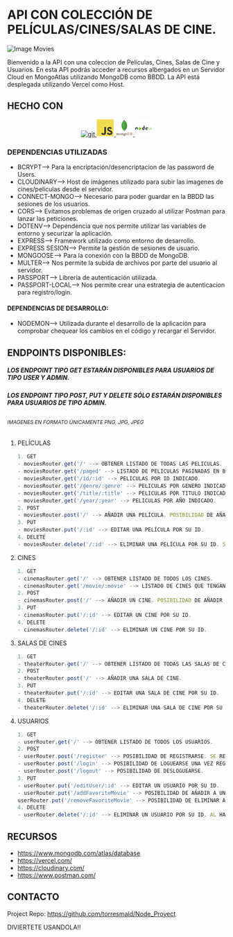 # API CON COLECCIÓN DE PELÍCULAS/CINES/SALAS DE CINE.

![Image Movies](https://c7.alamy.com/compes/h7gegn/coleccion-de-16…drados-negros-con-esquinas-redondeadas-h7gegn.jpg)

Bienvenido a la API con una coleccion de Películas, Cines, Salas de Cine y Usuarios. En esta API podrás acceder a recursos albergados en un Servidor Cloud en MongoAtlas utilizando MongoDB como BBDD. La API está desplegada utilizando Vercel como Host.

## HECHO CON

<p align="center"> 
      <a href="https://git-scm.com/" target="_blank"> <img src="https://www.vectorlogo.zone/logos/git-scm/git-scm-icon.svg" alt="git" width="40" height="40"/> </a> 
    <a href="https://developer.mozilla.org/en-US/docs/Web/JavaScript" target="_blank"> <img src="https://raw.githubusercontent.com/devicons/devicon/master/icons/javascript/javascript-original.svg" alt="javascript" width="40" height="40"/> </a> 
    <a href="https://www.mongodb.com/" target="_blank"> <img src="https://raw.githubusercontent.com/devicons/devicon/master/icons/mongodb/mongodb-original-wordmark.svg" alt="mongodb" width="40" height="40"/> </a> 
    <a href="https://nodejs.org" target="_blank"> <img src="https://raw.githubusercontent.com/devicons/devicon/master/icons/nodejs/nodejs-original-wordmark.svg" alt="nodejs" width="40" height="40"/> </a> 
</p>


### DEPENDENCIAS UTILIZADAS

- BCRYPT--> Para la encriptación/desencriptacion de las password de Users.
- CLOUDINARY--> Host de imágenes utilizado para subir las imagenes de cines/películas desde el servidor.
- CONNECT-MONGO--> Necesario para poder guardar en la BBDD las sesiones de los usuarios.
- CORS--> Evitamos problemas de origen cruzado al utilizar Postman para lanzar las peticiones.
- DOTENV--> Dependencia que nos permite utilizar las variables de entorno y securizar la aplicación.
- EXPRESS--> Framework utilizado como entorno de desarrollo.
- EXPRESS SESION--> Permite la gestión de sesiones de usuario.
- MONGOOSE--> Para la conexión con la BBDD de MongoDB.
- MULTER--> Nos permite la subida de archivos por parte del usuario al servidor.
- PASSPORT--> Librería de autenticación utilizada.
- PASSPORT-LOCAL--> Nos permite crear una estrategia de autenticacion para registro/login.

#### DEPENDENCIAS DE DESARROLLO:

- NODEMON--> Utilizada durante el desarrollo de la aplicación para comprobar chequear los cambios en el código y recargar el Servidor.

## ENDPOINTS DISPONIBLES:
##### **LOS ENDPOINT TIPO GET ESTARÁN DISPONIBLES PARA USUARIOS DE TIPO USER Y ADMIN**.
##### **LOS ENDPOINT TIPO POST, PUT Y DELETE SÓLO ESTARÁN DISPONIBLES PARA USUARIOS DE TIPO ADMIN**.

###### <sub>IMAGENES EN FORMATO ÚNICAMENTE PNG, JPG, JPEG</sub>

1.  PELÍCULAS
    ```jsx
    1. GET
    - moviesRouter.get('/' --> OBTENER LISTADO DE TODAS LAS PELICULAS.
    - moviesRouter.get('/paged' --> LISTADO DE PELICULAS PAGINADAS EN BLOQUES DE 5 PELICULAS. 
    - moviesRouter.get('/id/:id' --> PELICULAS POR ID INDICADO.
    - moviesRouter.get('/genre/:genre' --> PELICULAS POR GENERO INDICADO. 
    - moviesRouter.get('/title/:title' --> PELICULAS POR TITULO INDICADO.
    - moviesRouter.get('/year/:year' --> PELICULAS POR AÑO INDICADO. 
    2. POST
    - moviesRouter.post('/' --> AÑADIR UNA PELÍCULA. POSIBILIDAD DE AÑADIR UNA IMAGEN.
    3. PUT
    - moviesRouter.put('/:id' --> EDITAR UNA PELÍCULA POR SU ID. 
    4. DELETE
    - moviesRouter.delete('/:id' --> ELIMINAR UNA PELÍCULA POR SU ID. SE BORRARÁ DEL CINE QUE LA TENGA EN CARTELERA. 
    ```
2.  CINES 
    ```jsx
    1. GET
    - cinemasRouter.get('/' --> OBTENER LISTADO DE TODOS LOS CINES.
    - cinemasRouter.get('/movie/:movie' --> LISTADO DE CINES QUE TENGAN LA PELICULA INDICADA EN CARTELERA.
    2. POST
    - cinemasRouter.post('/' --> AÑADIR UN CINE. POSIBILIDAD DE AÑADIR UNA IMAGEN.
    3. PUT
    - cinemasRouter.put('/:id' --> EDITAR UN CINE POR SU ID. 
    4. DELETE
    - cinemasRouter.delete('/:id' --> ELIMINAR UN CINE POR SU ID. 
    ```
3.  SALAS DE CINES 
    ```jsx
    1. GET
    - theaterRouter.get('/' --> OBTENER LISTADO DE TODAS LAS SALAS DE CINE.
    2. POST
    - theaterRouter.post('/' --> AÑADIR UNA SALA DE CINE.
    3. PUT
    - theaterRouter.put('/:id' --> EDITAR UNA SALA DE CINE POR SU ID. 
    4. DELETE
    - theaterRouter.delete('/:id' --> ELIMINAR UNA SALA DE CINE POR SU ID. 
    ```
4.  USUARIOS
    ```jsx
    1. GET
    - userRouter.get('/' --> OBTENER LISTADO DE TODOS LOS USUARIOS.
    2. POST
    - userRouter.post('/register' --> POSIBILIDAD DE REGISTRARSE. SE REQUIERE UN USERNAME Y UN PASSWORD. EMAIL Y TIPO DE ROL OPCIONALES.
    - userRouter.post('/login' --> POSIBILIDAD DE LOGUEARSE UNA VEZ REGISTRADO. 
    - userRouter.post('/logout' --> POSIBILIDAD DE DESLOGUEARSE. 
    3. PUT
    - userRouter.put('/editUser/:id' --> EDITAR UN USUARIO POR SU ID.
    - userRouter.put('/addFavoriteMovie' --> POSIBILIDAD DE AÑADIR A UN USUARIO SUS PELÍCULAS FAVORITAS. 
    userRouter.put('/removeFavoriteMovie' --> POSIBILIDAD DE ELIMINAR A UN USUARIO SUS PELÍCULAS FAVORITAS.
    4. DELETE
    - userRouter.delete('/:id' --> ELIMINAR UN USUARIO POR SU ID. AL HACERLO, SE RESTARA 1 DEL CONTADOR DE PELICULAS FAVORITAS QUE TENGA DICHO USUARIO.
    ```

## RECURSOS

- https://www.mongodb.com/atlas/database
- https://vercel.com/
- https://cloudinary.com/
- https://www.postman.com/


## CONTACTO

Project Repo: https://github.com/torresmald/Node_Proyect

DIVIERTETE USANDOLA!!

